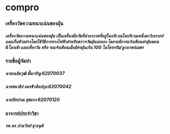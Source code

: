 # compro
### เครื่องวัดความหนาเเน่นของฝุ่น
##### เครื่องวัดความหนาเเน่นของฝุ่น เป็นเครื่องมือวัดที่นำอากาศที่อยู่ในบริเวณใดบริเวณหนึ่งมาวิเคราะห์และเก็บตัวอย่างโดยใช้วิธีการทางไฟฟ้าสำหรับตรวจวัดฝุ่นละออง โดยจะมีการแจ้งเตือนค่าฝุ่นตอน 6โมงเช้า และเที่ยงวัน หรือ จะแจ้งเตือนเมื่อมีค่าฝุ่นเกิน 100 ไมโครกรัม/ลูกบาศก์เมตร

### รายชื่อผู้จัดทำ
##### นายเฉลิมวุฒิ ชั้นเจริญ 62070037
##### นายชนาธิป อมรชีวศิลปกุล 62070042
##### นายปิยปาณ สุขมาก 62070120

### อาจารย์ประจำวิชา
##### รศ.ดร.ปานวิทย์ ธุวะนุติ
